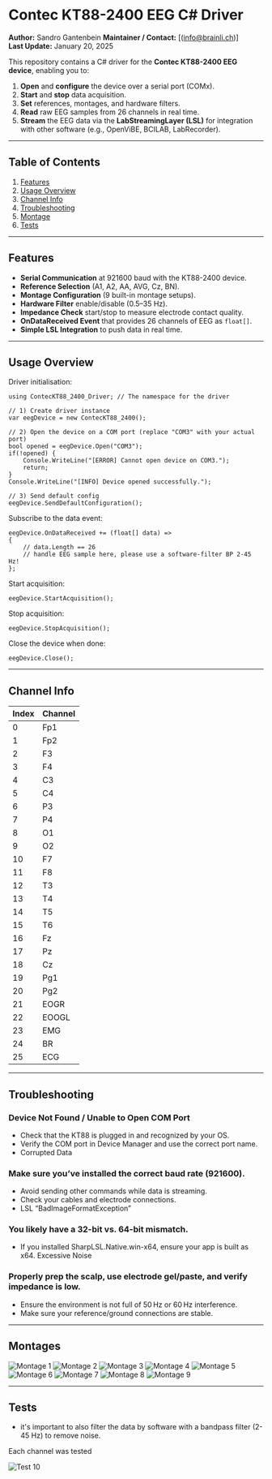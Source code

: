 ﻿# Contec KT88-2400 EEG C# Driver

**Author:** Sandro Gantenbein
**Maintainer / Contact:** [(info@brainli.ch)]  
**Last Update:** January 20, 2025  

This repository contains a C# driver for the **Contec KT88-2400 EEG device**, enabling you to:

1. **Open** and **configure** the device over a serial port (COMx).  
2. **Start** and **stop** data acquisition.  
3. **Set** references, montages, and hardware filters.  
4. **Read** raw EEG samples from 26 channels in real time.  
5. **Stream** the EEG data via the **LabStreamingLayer (LSL)** for integration with other software (e.g., OpenViBE, BCILAB, LabRecorder).

---

## Table of Contents

1. [Features](#features)  
1. [Usage Overview](#usage-overview)  
1. [Channel Info](#channel-info)  
1. [Troubleshooting](#troubleshooting)  
1. [Montage](#Montage)  
1. [Tests](#Tests)  
---

## Features

- **Serial Communication** at 921600 baud with the KT88-2400 device.  
- **Reference Selection** (A1, A2, AA, AVG, Cz, BN).  
- **Montage Configuration** (9 built-in montage setups).  
- **Hardware Filter** enable/disable (0.5–35 Hz).  
- **Impedance Check** start/stop to measure electrode contact quality.  
- **OnDataReceived Event** that provides 26 channels of EEG as `float[]`.  
- **Simple LSL Integration** to push data in real time.

---

## Usage Overview

Driver initialisation: 

```
using ContecKT88_2400_Driver; // The namespace for the driver

// 1) Create driver instance
var eegDevice = new ContecKT88_2400();

// 2) Open the device on a COM port (replace "COM3" with your actual port)
bool opened = eegDevice.Open("COM3");
if(!opened) {
    Console.WriteLine("[ERROR] Cannot open device on COM3.");
    return;
}
Console.WriteLine("[INFO] Device opened successfully.");

// 3) Send default config
eegDevice.SendDefaultConfiguration();
```
Subscribe to the data event:
```
eegDevice.OnDataReceived += (float[] data) =>
{
    // data.Length == 26
    // handle EEG sample here, please use a software-filter BP 2-45 Hz!
};
```
Start acquisition:
```
eegDevice.StartAcquisition();
```
Stop acquisition:
```
eegDevice.StopAcquisition();
```

Close the device when done:

```
eegDevice.Close();
```

---

## Channel Info

| Index | Channel |
|-------|---------|
| 0     | Fp1     |
| 1     | Fp2     |
| 2     | F3      |
| 3     | F4      |
| 4     | C3      |
| 5     | C4      |
| 6     | P3      |
| 7     | P4      |
| 8     | O1      |
| 9     | O2      |
| 10    | F7      |
| 11    | F8      |
| 12    | T3      |
| 13    | T4      |
| 14    | T5      |
| 15    | T6      |
| 16    | Fz      |
| 17    | Pz      |
| 18    | Cz      |
| 19    | Pg1     |
| 20    | Pg2     |
| 21    | EOGR    |
| 22    | EOOGL   |
| 23    | EMG     |
| 24    | BR      |
| 25    | ECG     |

---

## Troubleshooting

### Device Not Found / Unable to Open COM Port

- Check that the KT88 is plugged in and recognized by your OS.
- Verify the COM port in Device Manager and use the correct port name.
- Corrupted Data

### Make sure you’ve installed the correct baud rate (921600).
- Avoid sending other commands while data is streaming.
- Check your cables and electrode connections.
- LSL “BadImageFormatException”

### You likely have a 32-bit vs. 64-bit mismatch.
- If you installed SharpLSL.Native.win-x64, ensure your app is built as x64.
Excessive Noise

### Properly prep the scalp, use electrode gel/paste, and verify impedance is low.
- Ensure the environment is not full of 50 Hz or 60 Hz interference.
- Make sure your reference/ground connections are stable.

---

## Montages
![Montage 1](./1.PNG)
![Montage 2](./2.PNG)
![Montage 3](./3.PNG)
![Montage 4](./4.PNG)
![Montage 5](./5.PNG)
![Montage 6](./6.PNG)
![Montage 7](./7.PNG)
![Montage 8](./8.PNG)
![Montage 9](./9.PNG)
 

---

## Tests

- it's important to also filter the data by software with a bandpass filter (2-45 Hz) to remove noise.


Each channel was tested

![Test 10](./10.PNG)

